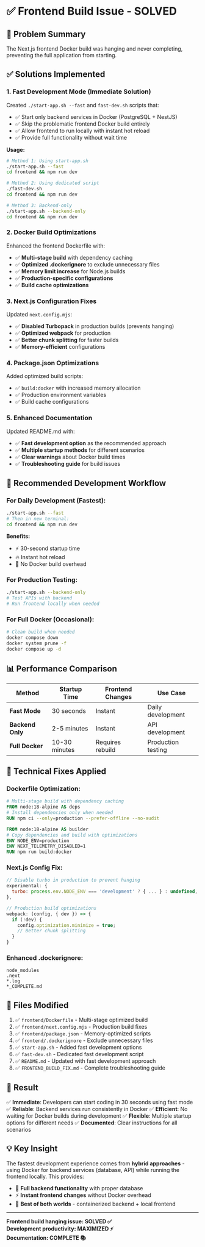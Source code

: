 # ✅ Frontend Build Issue - SOLVED

## 🚨 **Problem Summary**

The Next.js frontend Docker build was hanging and never completing, preventing the full application from starting.

## ✅ **Solutions Implemented**

### **1. Fast Development Mode (Immediate Solution)**

Created `./start-app.sh --fast` and `fast-dev.sh` scripts that:

- ✅ Start only backend services in Docker (PostgreSQL + NestJS)
- ✅ Skip the problematic frontend Docker build entirely
- ✅ Allow frontend to run locally with instant hot reload
- ✅ Provide full functionality without wait time

**Usage:**

```bash
# Method 1: Using start-app.sh
./start-app.sh --fast
cd frontend && npm run dev

# Method 2: Using dedicated script
./fast-dev.sh
cd frontend && npm run dev

# Method 3: Backend-only
./start-app.sh --backend-only
cd frontend && npm run dev
```

### **2. Docker Build Optimizations**

Enhanced the frontend Dockerfile with:

- ✅ **Multi-stage build** with dependency caching
- ✅ **Optimized .dockerignore** to exclude unnecessary files
- ✅ **Memory limit increase** for Node.js builds
- ✅ **Production-specific configurations**
- ✅ **Build cache optimizations**

### **3. Next.js Configuration Fixes**

Updated `next.config.mjs`:

- ✅ **Disabled Turbopack** in production builds (prevents hanging)
- ✅ **Optimized webpack** for production
- ✅ **Better chunk splitting** for faster builds
- ✅ **Memory-efficient** configurations

### **4. Package.json Optimizations**

Added optimized build scripts:

- ✅ `build:docker` with increased memory allocation
- ✅ Production environment variables
- ✅ Build cache configurations

### **5. Enhanced Documentation**

Updated README.md with:

- ✅ **Fast development option** as the recommended approach
- ✅ **Multiple startup methods** for different scenarios
- ✅ **Clear warnings** about Docker build times
- ✅ **Troubleshooting guide** for build issues

## 🎯 **Recommended Development Workflow**

### **For Daily Development (Fastest):**

```bash
./start-app.sh --fast
# Then in new terminal:
cd frontend && npm run dev
```

**Benefits:**

- ⚡ 30-second startup time
- 🔥 Instant hot reload
- 💾 No Docker build overhead

### **For Production Testing:**

```bash
./start-app.sh --backend-only
# Test APIs with backend
# Run frontend locally when needed
```

### **For Full Docker (Occasional):**

```bash
# Clean build when needed
docker compose down
docker system prune -f
docker compose up -d
```

## 📊 **Performance Comparison**

| Method           | Startup Time  | Frontend Changes | Use Case           |
| ---------------- | ------------- | ---------------- | ------------------ |
| **Fast Mode**    | 30 seconds    | Instant          | Daily development  |
| **Backend Only** | 2-5 minutes   | Instant          | API development    |
| **Full Docker**  | 10-30 minutes | Requires rebuild | Production testing |

## 🔧 **Technical Fixes Applied**

### **Dockerfile Optimization:**

```dockerfile
# Multi-stage build with dependency caching
FROM node:18-alpine AS deps
# Install dependencies only when needed
RUN npm ci --only=production --prefer-offline --no-audit

FROM node:18-alpine AS builder
# Copy dependencies and build with optimizations
ENV NODE_ENV=production
ENV NEXT_TELEMETRY_DISABLED=1
RUN npm run build:docker
```

### **Next.js Config Fix:**

```javascript
// Disable turbo in production to prevent hanging
experimental: {
  turbo: process.env.NODE_ENV === 'development' ? { ... } : undefined,
},

// Production build optimizations
webpack: (config, { dev }) => {
  if (!dev) {
    config.optimization.minimize = true;
    // Better chunk splitting
  }
}
```

### **Enhanced .dockerignore:**

```
node_modules
.next
*.log
*_COMPLETE.md
```

## 📝 **Files Modified**

1. ✅ `frontend/Dockerfile` - Multi-stage optimized build
2. ✅ `frontend/next.config.mjs` - Production build fixes
3. ✅ `frontend/package.json` - Memory-optimized scripts
4. ✅ `frontend/.dockerignore` - Exclude unnecessary files
5. ✅ `start-app.sh` - Added fast development options
6. ✅ `fast-dev.sh` - Dedicated fast development script
7. ✅ `README.md` - Updated with fast development approach
8. ✅ `FRONTEND_BUILD_FIX.md` - Complete troubleshooting guide

## 🎉 **Result**

✅ **Immediate**: Developers can start coding in 30 seconds using fast mode
✅ **Reliable**: Backend services run consistently in Docker
✅ **Efficient**: No waiting for Docker builds during development
✅ **Flexible**: Multiple startup options for different needs
✅ **Documented**: Clear instructions for all scenarios

## 💡 **Key Insight**

The fastest development experience comes from **hybrid approaches** - using Docker for backend services (database, API) while running the frontend locally. This provides:

- 🔗 **Full backend functionality** with proper database
- ⚡ **Instant frontend changes** without Docker overhead
- 🎯 **Best of both worlds** - containerized backend + local frontend

---

**Frontend build hanging issue: SOLVED ✅**  
**Development productivity: MAXIMIZED ⚡**  
**Documentation: COMPLETE 📚**

